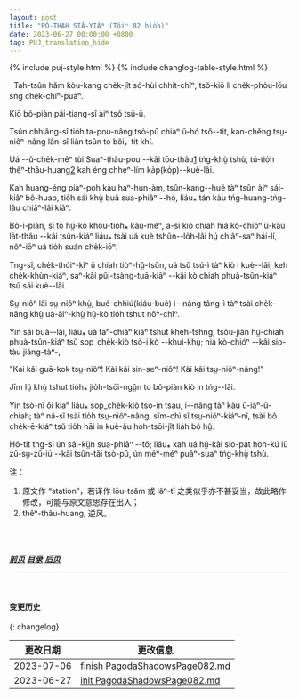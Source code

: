 ```yaml
---
layout: post
title: "PÓ-THAH SIÂ-YIÁᴺ (Tŏiⁿ 82 hio̍h)"
date: 2023-06-27 00:00:00 +0800
tag: PUJ_translation_hide
---
```


{% include puj-style.html %}
{% include changlog-table-style.html %}

<!-- The cost of boat and men is about four shillings a day, while the cost of travel by sedan-chair is about threepence per mile. -->
&nbsp;&nbsp;Tah-tsûn hăm kòu-kang che̍k-jît só-hùi chhit-chîⁿ, tsŏ-kiō li che̍k-phòu-lōu sǹg che̍k-chîⁿ-puàⁿ.
<!-- A chair is not always to be obtained. -->
Kiō bô-piàn pâi-tiang-sî àiⁿ tsŏ tsŭ-ŭ.
<!-- A boat can usually be secured by a man, though a woman may sometimes fail to get a passage. -->
Tsûn chhiâng-sî tio̍h ta-pou-nâng tsò-pû chiàⁿ ŭ-hó tsŏ&#x002D;&#x002D;tit, kan-chĕng tsṳ-niôⁿ-nâng lân-sî liân tsûn to bŏi₊-tit khí.
<!-- Returning homeward from a station upon the Swatow Bay, I one night found a head wind and surging waves opposing me. -->
Uá &#x002D;&#x002D;ŭ-che̍k-mêⁿ tùi Suaⁿ-thâu-pou &#x002D;&#x002D;kâi tōu-thâu<a href="#note_1" class="note">1</a> tńg-khṳ̀ tshù, tú-tio̍h thêⁿ-thâu-huang<a href="#note_2" class="note">2</a> kah éng chheⁿ-lím ka̍p(ko̍p)&#x002D;&#x002D;kuè-lâi.
<!-- After beating against these until dark, my boatmen declared it impossible to make any progress, and said that we must run in beside the shore, and wait until the wind should veer and the tide turn. -->
Kah huang-éng piàⁿ-poh kàu haⁿ-hun-àm, tsûn-kang&#x002D;&#x002D;hué tàⁿ tsûn àiⁿ sái-kiâⁿ bô-huap, tio̍h sái khṳ̀ buâ sua-phiâⁿ &#x002D;&#x002D;hó, liáu⁎ tán kàu tńg-huang-tńg-lâu chiàⁿ-lâi kiâⁿ.
<!-- I had to decide whether I would toss all night where I was, or call a smaller boat, with strong oarsmen, to take me the remaining three miles. -->
Bô-i-piàn, sĭ tŏ hṳ́-kò khóu-tio̍h⁎ kàu-mêⁿ, a-sĭ kiò chiah hiá kò-chióⁿ ŭ-kàu la̍t-thâu &#x002D;&#x002D;kâi tsûn-kiáⁿ liáu⁎ tsài uá kuè tshûn&#x002D;&#x002D;lo̍h-lâi hṳ́ chiâⁿ-saⁿ hái-lí, nŏⁿ-iōⁿ uá tio̍h suán che̍k-iōⁿ.
<!-- I decided to have a fishing-boat called as soon as one was sighted; and, after some waiting, a little tub came along, manned by three stalwart rowers. -->
Tng-sî, che̍k-thóiⁿ-kìⁿ ŭ chiah tiòⁿ-hṳ̂-tsûn, uá tsŭ tsú-ì tàⁿ kiò i kuè&#x002D;&#x002D;lâi; keh che̍k-khùn-kiáⁿ, saⁿ-kâi pûi-tsàng-tuā-kiāⁿ &#x002D;&#x002D;kâi kò chiah phuà-tsûn-kiáⁿ tsŭ sái kuè&#x002D;&#x002D;lâi.
<!-- A prolonged bargaining was terminated by their agreeing to take one passenger to my landing-place for thirteenpence halfpenny. -->
Sṳ-niôⁿ lâi sṳ-niôⁿ khṳ̀, bué-chhiú(kiáu-bué) i&#x002D;&#x002D;nâng tâng-ì tàⁿ tsài che̍k-nâng khṳ̀ uá-àiⁿ-khṳ̀ hṳ́-kò tio̍h tshut nŏⁿ-chîⁿ.
<!-- They came alongside, and I stepped out from my cabin, when suddenly the little tub paddled off with might and main; the rowers exclaiming simultaneously to each other, -->
Yin sái buâ&#x002D;&#x002D;lâi, liáu⁎ uá taⁿ-chiàⁿ kiâⁿ tshut kheh-tshng, tsŏu-jiân hṳ́-chiah phuà-tsûn-kiáⁿ tsŭ sop_che̍k-kiò tsò-i kò &#x002D;&#x002D;khui-khṳ̀; hiá kò-chióⁿ &#x002D;&#x002D;kâi sio-tàu jiáng-tàⁿ-,
<!-- "It is a foreign lady! It is a teacheress! It is a woman!" -->
"Kài kâi guā-kok tsṳ-niôⁿ! Kài kâi sin-seⁿ-niôⁿ! Kài kâi tsṳ-niôⁿ-nâng!"
<!-- No bribe would induce them to return. -->
Jīm lṳ́ khṳ̀ tshut tio̍h⁎ jio̍h-tsōi-ngṳ̂n to bô-piàn kiò in tńg&#x002D;&#x002D;lâi.
<!-- Their grave response to all ridicule of their sudden fright and flight was, that if they were to carry even so much of womankind as a female infant a span long, their boat would catch no fish for many days thereafter. -->
Yin tsò-nî ŏi kiaⁿ liáu⁎ sop_che̍k-kiò tsò-in tsáu, i&#x002D;&#x002D;nâng tàⁿ kàu ŭ-iáⁿ-ŭ-chiah; tàⁿ nâ-sĭ tsài tio̍h tsṳ-niôⁿ-nâng, sĭm-chì sĭ tsṳ-niôⁿ-kiáⁿ-nî, tsài bô che̍k-ē-kiáⁿ tsŭ tio̍h hāi in kuè-ău hoh-tsōi-jît lia̍h bô hṳ̂.
<!-- Happily, we were near shore; and with my long-known and trusty steersman as "guide, philosopher, and friend," I sped on foot over the hills to my home. -->
Hó-tit tng-sî ún sái-kṳ̆n sua-phiâⁿ &#x002D;&#x002D;tŏ; liáu⁎ kah uá hṳ́-kâi sio-pat hoh-kú iŭ zû-sṳ-zû-iú &#x002D;&#x002D;kâi tsûn-tăi tsò-pû, ún méⁿ-méⁿ puâⁿ-suaⁿ tńg-khṳ̀ tshù.
<br>

注：
1. <span id="note_1">原文作 “station”，若译作 lōu-tsăm 或 iâⁿ-tī 之类似乎亦不甚妥当，故此略作修改，可能与原文意思存在出入；</span>
2. <span id="note_2">thêⁿ-thâu-huang, 逆风。</span>
<!-- 内注：此词译者记得家乡说法为 thêng-thâu-huang，但结合《卓威廉词典》，首音暂作 thêⁿ，待日后有必要再行增补。 -->
<br>

<br>

***[前页](PagodaShadowsPage080-081.html)***
***[目录](PagodaShadowsPreface.html#ma̍k-lo̍k)***
***[后页](PagodaShadowsPage083-084.html)***

---
<br>

#### 变更历史

{:.changelog}

| 更改日期 | 更改信息 |
| --- | --- |
| 2023-07-06 | <a href="https://github.com/DonAnthonyLee/DonAnthonyLee.github.io/commit/9f38f03e6a82d08c77f73d2b2b444ddc35116fa5" target="_blank">finish PagodaShadowsPage082.md</a> |
| 2023-06-27 | <a href="https://github.com/DonAnthonyLee/DonAnthonyLee.github.io/commit/1612e446cc9757f2c1d38d20dbb728706c674e30" target="_blank">init PagodaShadowsPage082.md</a> |
